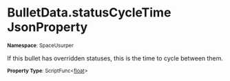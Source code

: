 # BulletData.statusCycleTime JsonProperty

<small>**Namespace**: SpaceUsurper</small>

If this bullet has overridden statuses, this is the time to cycle between them.

<small>**Property Type**: ScriptFunc&lt;[float](https://docs.microsoft.com/en-us/dotnet/api/system.single?view=netframework-4.5)&gt;</small>

